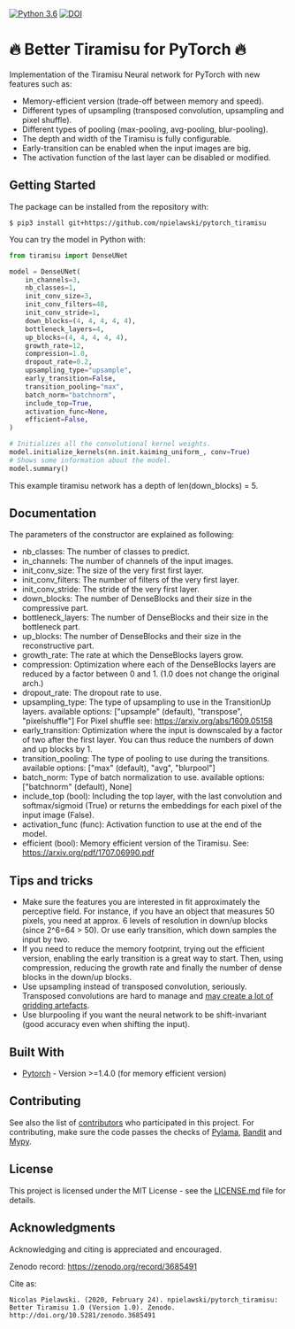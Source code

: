 [![Python 3.6](https://img.shields.io/badge/python-3.6-blue.svg)](https://www.python.org/downloads/release/python-360/) [![DOI](https://zenodo.org/badge/242668685.svg)](https://zenodo.org/badge/latestdoi/242668685)

# 🔥 Better Tiramisu for PyTorch 🔥

Implementation of the Tiramisu Neural network for PyTorch with new features such
as:
* Memory-efficient version (trade-off between memory and speed).
* Different types of upsampling (transposed convolution, upsampling and pixel shuffle).
* Different types of pooling (max-pooling, avg-pooling, blur-pooling).
* The depth and width of the Tiramisu is fully configurable.
* Early-transition can be enabled when the input images are big.
* The activation function of the last layer can be disabled or modified.


## Getting Started

The package can be installed from the repository with:
```console
$ pip3 install git+https://github.com/npielawski/pytorch_tiramisu
```

You can try the model in Python with:
```py
from tiramisu import DenseUNet

model = DenseUNet(
    in_channels=3,
    nb_classes=1,
    init_conv_size=3,
    init_conv_filters=48,
    init_conv_stride=1,
    down_blocks=(4, 4, 4, 4, 4),
    bottleneck_layers=4,
    up_blocks=(4, 4, 4, 4, 4),
    growth_rate=12,
    compression=1.0,
    dropout_rate=0.2,
    upsampling_type="upsample",
    early_transition=False,
    transition_pooling="max",
    batch_norm="batchnorm",
    include_top=True,
    activation_func=None,
    efficient=False,
)

# Initializes all the convolutional kernel weights.
model.initialize_kernels(nn.init.kaiming_uniform_, conv=True)
# Shows some information about the model.
model.summary()
```

This example tiramisu network has a depth of len(down_blocks) = 5.


## Documentation

The parameters of the constructor are explained as following:
* nb_classes: The number of classes to predict.
* in_channels: The number of channels of the input images.
* init_conv_size: The size of the very first first layer.
* init_conv_filters: The number of filters of the very first layer.
* init_conv_stride: The stride of the very first layer.
* down_blocks: The number of DenseBlocks and their size in the
    compressive part.
* bottleneck_layers: The number of DenseBlocks and their size in the
    bottleneck part.
* up_blocks: The number of DenseBlocks and their size in the
    reconstructive part.
* growth_rate: The rate at which the DenseBlocks layers grow.
* compression: Optimization where each of the DenseBlocks layers are reduced
    by a factor between 0 and 1. (1.0 does not change the original arch.)
* dropout_rate: The dropout rate to use.
* upsampling_type: The type of upsampling to use in the TransitionUp layers.
    available options: ["upsample" (default), "transpose", "pixelshuffle"]
    For Pixel shuffle see: https://arxiv.org/abs/1609.05158
* early_transition: Optimization where the input is downscaled by a factor
    of two after the first layer. You can thus reduce the numbers of down
    and up blocks by 1.
* transition_pooling: The type of pooling to use during the transitions.
    available options: ["max" (default), "avg", "blurpool"]
* batch_norm: Type of batch normalization to use.
    available options: ["batchnorm" (default), None]
* include_top (bool): Including the top layer, with the last convolution
    and softmax/sigmoid (True) or returns the embeddings for each pixel
    of the input image (False).
* activation_func (func): Activation function to use at the end of the model.
* efficient (bool): Memory efficient version of the Tiramisu.
    See: https://arxiv.org/pdf/1707.06990.pdf


## Tips and tricks

* Make sure the features you are interested in fit approximately the perceptive field.
For instance, if you have an object that measures 50 pixels, you need at approx. 6
levels of resolution in down/up blocks (since 2^6=64 > 50). Or use early transition,
which down samples the input by two.
* If you need to reduce the memory footprint, trying out the efficient version,
enabling the early transition is a great way to start. Then, using compression,
reducing the growth rate and finally the number of dense blocks in the down/up blocks.
* Use upsampling instead of transposed convolution, seriously. Transposed convolutions
are hard to manage and [may create a lot of gridding artefacts](https://distill.pub/2016/deconv-checkerboard/).
* Use blurpooling if you want the neural network to be shift-invariant (good accuracy
even when shifting the input).


## Built With

* [Pytorch](https://pytorch.org/) - Version >=1.4.0 (for memory efficient version)


## Contributing

See also the list of [contributors](https://github.com/npielawski/torch_tiramisu/contributors) who participated in this project.
For contributing, make sure the code passes the checks of [Pylama](https://github.com/klen/pylama), [Bandit](https://github.com/PyCQA/bandit) and [Mypy](https://github.com/python/mypy).


## License

This project is licensed under the MIT License - see the [LICENSE.md](LICENSE.md) file for details.


## Acknowledgments

Acknowledging and citing is appreciated and encouraged.

Zenodo record: https://zenodo.org/record/3685491

Cite as:
```
Nicolas Pielawski. (2020, February 24). npielawski/pytorch_tiramisu: Better Tiramisu 1.0 (Version 1.0). Zenodo. http://doi.org/10.5281/zenodo.3685491
```